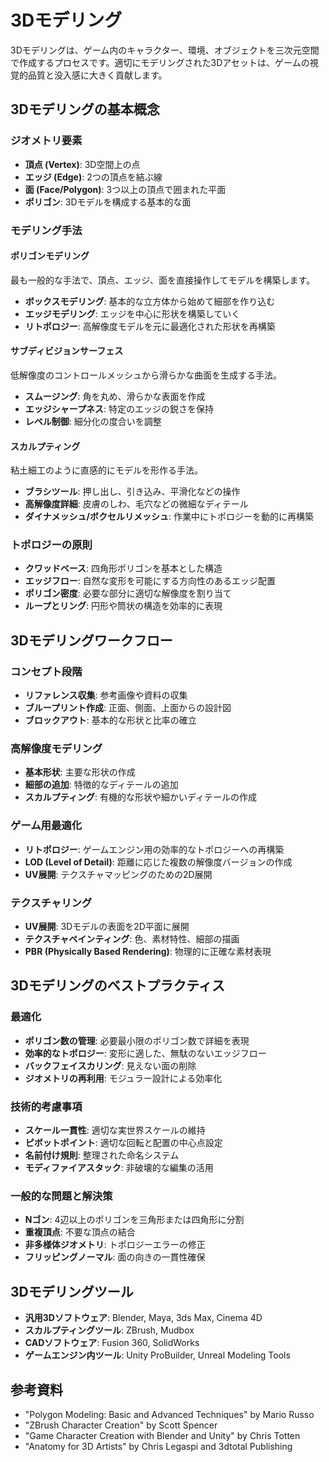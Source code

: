 # 3Dモデリング

3Dモデリングは、ゲーム内のキャラクター、環境、オブジェクトを三次元空間で作成するプロセスです。適切にモデリングされた3Dアセットは、ゲームの視覚的品質と没入感に大きく貢献します。

## 3Dモデリングの基本概念

### ジオメトリ要素

- **頂点 (Vertex)**: 3D空間上の点
- **エッジ (Edge)**: 2つの頂点を結ぶ線
- **面 (Face/Polygon)**: 3つ以上の頂点で囲まれた平面
- **ポリゴン**: 3Dモデルを構成する基本的な面

### モデリング手法

#### ポリゴンモデリング

最も一般的な手法で、頂点、エッジ、面を直接操作してモデルを構築します。

- **ボックスモデリング**: 基本的な立方体から始めて細部を作り込む
- **エッジモデリング**: エッジを中心に形状を構築していく
- **リトポロジー**: 高解像度モデルを元に最適化された形状を再構築

#### サブディビジョンサーフェス

低解像度のコントロールメッシュから滑らかな曲面を生成する手法。

- **スムージング**: 角を丸め、滑らかな表面を作成
- **エッジシャープネス**: 特定のエッジの鋭さを保持
- **レベル制御**: 細分化の度合いを調整

#### スカルプティング

粘土細工のように直感的にモデルを形作る手法。

- **ブラシツール**: 押し出し、引き込み、平滑化などの操作
- **高解像度詳細**: 皮膚のしわ、毛穴などの微細なディテール
- **ダイナメッシュ/ボクセルリメッシュ**: 作業中にトポロジーを動的に再構築

### トポロジーの原則

- **クワッドベース**: 四角形ポリゴンを基本とした構造
- **エッジフロー**: 自然な変形を可能にする方向性のあるエッジ配置
- **ポリゴン密度**: 必要な部分に適切な解像度を割り当て
- **ループとリング**: 円形や筒状の構造を効率的に表現

## 3Dモデリングワークフロー

### コンセプト段階

- **リファレンス収集**: 参考画像や資料の収集
- **ブループリント作成**: 正面、側面、上面からの設計図
- **ブロックアウト**: 基本的な形状と比率の確立

### 高解像度モデリング

- **基本形状**: 主要な形状の作成
- **細部の追加**: 特徴的なディテールの追加
- **スカルプティング**: 有機的な形状や細かいディテールの作成

### ゲーム用最適化

- **リトポロジー**: ゲームエンジン用の効率的なトポロジーへの再構築
- **LOD (Level of Detail)**: 距離に応じた複数の解像度バージョンの作成
- **UV展開**: テクスチャマッピングのための2D展開

### テクスチャリング

- **UV展開**: 3Dモデルの表面を2D平面に展開
- **テクスチャペインティング**: 色、素材特性、細部の描画
- **PBR (Physically Based Rendering)**: 物理的に正確な素材表現

## 3Dモデリングのベストプラクティス

### 最適化

- **ポリゴン数の管理**: 必要最小限のポリゴン数で詳細を表現
- **効率的なトポロジー**: 変形に適した、無駄のないエッジフロー
- **バックフェイスカリング**: 見えない面の削除
- **ジオメトリの再利用**: モジュラー設計による効率化

### 技術的考慮事項

- **スケール一貫性**: 適切な実世界スケールの維持
- **ピボットポイント**: 適切な回転と配置の中心点設定
- **名前付け規則**: 整理された命名システム
- **モディファイアスタック**: 非破壊的な編集の活用

### 一般的な問題と解決策

- **Nゴン**: 4辺以上のポリゴンを三角形または四角形に分割
- **重複頂点**: 不要な頂点の結合
- **非多様体ジオメトリ**: トポロジーエラーの修正
- **フリッピングノーマル**: 面の向きの一貫性確保

## 3Dモデリングツール

- **汎用3Dソフトウェア**: Blender, Maya, 3ds Max, Cinema 4D
- **スカルプティングツール**: ZBrush, Mudbox
- **CADソフトウェア**: Fusion 360, SolidWorks
- **ゲームエンジン内ツール**: Unity ProBuilder, Unreal Modeling Tools

## 参考資料

- "Polygon Modeling: Basic and Advanced Techniques" by Mario Russo
- "ZBrush Character Creation" by Scott Spencer
- "Game Character Creation with Blender and Unity" by Chris Totten
- "Anatomy for 3D Artists" by Chris Legaspi and 3dtotal Publishing